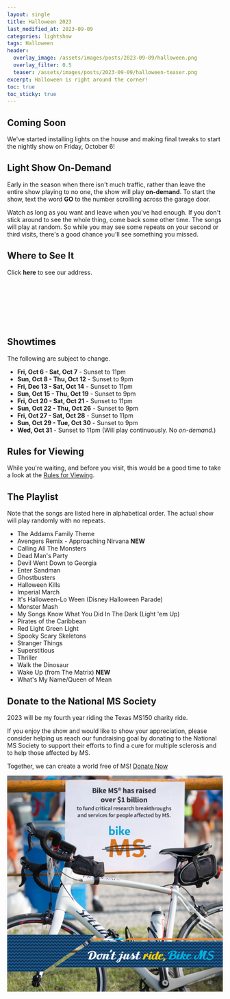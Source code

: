 ```yaml
---
layout: single
title: Halloween 2023
last_modified_at: 2023-09-09
categories: lightshow
tags: Halloween
header:
  overlay_image: /assets/images/posts/2023-09-09/halloween.png
  overlay_filter: 0.5
  teaser: /assets/images/posts/2023-09-09/halloween-teaser.png
excerpt: Halloween is right around the corner!
toc: true
toc_sticky: true
---
```


## Coming Soon

We've started installing lights on the house and making final tweaks to start the nightly show on Friday, October 6!

## Light Show On-Demand

Early in the season when there isn't much traffic, rather than leave the entire show playing to no one, the show will play <b>on-demand</b>. To start the show, text the word <b>GO</b> to the number scrollling across the garage door. 

Watch as long as you want and leave when you've had enough. If you don't stick around to see the whole thing, come back some other time. The songs will play at random. So while you may see some repeats on your second or third visits, there's a good chance you'll see something you missed.

## Where to See It

Click <b><a onclick="document.getElementById('imgAddress').style.visibility='visible';">here</a></b> to see our address.

<img id="imgAddress" src="/assets/images/addresspic.png" style="visibility: hidden">

## Showtimes
The following are subject to change.

* **Fri, Oct 6 - Sat, Oct 7** - Sunset to 11pm
* **Sun, Oct 8 - Thu, Oct 12** - Sunset to 9pm
* **Fri, Dec 13 - Sat, Oct 14** - Sunset to 11pm
* **Sun, Oct 15 - Thu, Oct 19** - Sunset to 9pm
* **Fri, Oct 20 - Sat, Oct 21** - Sunset to 11pm
* **Sun, Oct 22 - Thu, Oct 26** - Sunset to 9pm
* **Fri, Oct 27 - Sat, Oct 28** - Sunset to 11pm
* **Sun, Oct 29 - Tue, Oct 30** - Sunset to 9pm
* **Wed, Oct 31** - Sunset to 11pm (Will play continuously. No *on-demand*.)

## Rules for Viewing

While you're waiting, and before you visit, this would be a good time to take a look at the <a href="/lightshow/the_rules/">Rules for Viewing</a>.

## The Playlist
Note that the songs are listed here in alphabetical order. The actual show will play randomly with no repeats.

* The Addams Family Theme
* Avengers Remix - Approaching Nirvana **NEW**
* Calling All The Monsters
* Dead Man's Party
* Devil Went Down to Georgia
* Enter Sandman
* Ghostbusters
* Halloween Kills
* Imperial March
* It's Halloween-Lo Ween (Disney Halloween Parade)
* Monster Mash
* My Songs Know What You Did In The Dark (Light 'em Up)
* Pirates of the Caribbean
* Red Light Green Light
* Spooky Scary Skeletons
* Stranger Things
* Superstitious
* Thriller
* Walk the Dinosaur
* Wake Up (from The Matrix) **NEW**
* What's My Name/Queen of Mean

## Donate to the National MS Society

2023 will be my fourth year riding the Texas MS150 charity ride.

If you enjoy the show and would like to show your appreciation, please consider helping us reach our fundraising goal by donating to the National MS Society to support their efforts to find a cure for multiple sclerosis and to help those affected by MS. 

Together, we can create a world free of MS! [Donate Now](https://events.nationalmssociety.org/participant/chadgoode2024)

![National MS Society - BikeMS](/assets/images/splash/social_awareness_dont-just-ride-C.jpg)